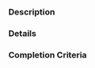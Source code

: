 <!--- 
Thanks for contributing your input! Instructions are in comments, like this.
 
Please edit this template before submitting a new issue.
-->

<!--- 
Title: Please provide a descriptive title that summarizes your feature / question / issue.
-->

<!---
Labels: Please select one or more relevant tags (menu on the right).
--->

### Description
<!---
Please provide a general summary of your feature / question / issue. 

Is there something you want to do? Is this a bug? Feature request? Discussion? 
  * Question: ask away!
  * New feature / analysis.
  * Bug: what were you trying to do? What did you expect to happen? What happened? 
-->

### Details
<!--- 
How would this change help? (you, the project, the user community)?
How would it be used? 
Are there any examples (existing software / utilities)?
Please provide links, screenshots, etc.
-->

### Completion Criteria
<!---
How will we know when this is done?

Please use boxes like:

For a bug:
- [ ] Now I can [topic of question / bug]

For a discussion:
- [ ] Discuss and develop requirements docs
- [ ] Create issues for next steps

For a new feature:
- [ ] Create algorithm/method
- [ ] Write test
- [ ] Write documentation
- [ ] Add to the package (pull request)
--->
